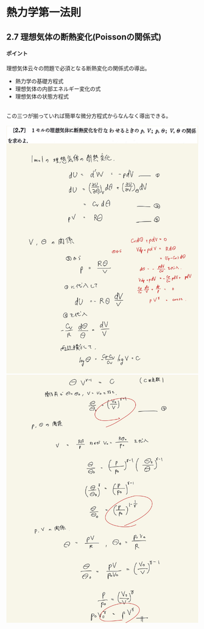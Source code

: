<script type="text/javascript" async src="https://cdnjs.cloudflare.com/ajax/libs/mathjax/2.7.7/MathJax.js?config=TeX-MML-AM_CHTML">


</script>

<script type="text/x-mathjax-config">
 MathJax.Hub.Config({
 tex2jax: {
 inlineMath: [['$', '$'] ],
 displayMath: [ ['$$','$$'], ["\\[","\\]"] ]
 }
 });
</script>

# 熱力学第一法則
## 2.7 理想気体の断熱変化(Poissonの関係式)

#### ポイント

理想気体云々の問題で必須となる断熱変化の関係式の導出。
<br>

- 熱力学の基礎方程式
- 理想気体の内部エネルギー変化の式
- 理想気体の状態方程式

<br>
この三つが揃っていれば簡単な微分方程式からなんなく導出できる。
<br>
<br>

<img width="600" alt="Harashima-31" src="./images/Harashima-31.jpg">
<img width="600" alt="Harashima-32" src="./images/Harashima-32.jpg">